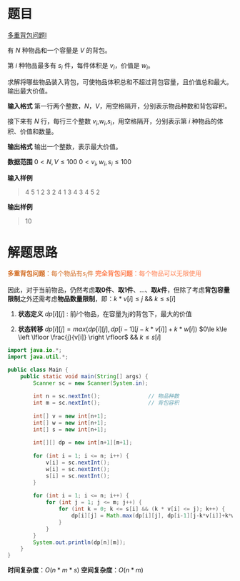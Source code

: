 # 题目
[多重背包问题I](https://www.acwing.com/problem/content/4/)

有 $N$ 种物品和一个容量是 $V$ 的背包。

第 $i$ 种物品最多有 $s_{i}$ 件，每件体积是 $v_{i}$，价值是 $w_{i}$。

求解将哪些物品装入背包，可使物品体积总和不超过背包容量，且价值总和最大。
输出最大价值。

**输入格式**
第一行两个整数，$N$，$V$，用空格隔开，分别表示物品种数和背包容积。

接下来有 $N$ 行，每行三个整数 $v_{i}$,$w_{i}$,$s_{i}$，用空格隔开，分别表示第 $i$ 种物品的体积、价值和数量。

**输出格式**
输出一个整数，表示最大价值。

**数据范围**
$0<  N,V\le 100$
$0< v_{i},w_{i},s_{i}\le 100$

**输入样例**

> 4 5
> 1 2 3
> 2 4 1
> 3 4 3
> 4 5 2

**输出样例**

> 10

# 解题思路
<font color=#D2691E >**多重背包问题**：每个物品有$s_{i}$件</font>
<font color=#FF7F50 >**完全背包问题**：每个物品可以无限使用</font>

因此，对于当前物品，仍然考虑**取$0$件**、**取$1$件**、...、**取$k$件**，但除了考虑**背包容量限制**之外还需考虑**物品数量限制**，即：$k\ast v[i] \le j$ && $k\le s[i]$

1. **状态定义**
$dp[i][j]$ : 前$i$个物品，在容量为$j$的背包下，最大的价值

2. **状态转移**
$dp[i][j]=max\left ( dp[i][j], dp[i-1][j-k\ast v[i]]+k\ast w[i]  \right )$
$0\le k\le \left \lfloor \frac{j}{v[i]}  \right \rfloor$ && $k\le s[i]$

```java
import java.io.*;
import java.util.*;

public class Main {
    public static void main(String[] args) {
        Scanner sc = new Scanner(System.in);
        
        int n = sc.nextInt();               // 物品种数
        int m = sc.nextInt();               // 背包容积
        
        int[] v = new int[n+1];
        int[] w = new int[n+1];
        int[] s = new int[n+1];
        
        int[][] dp = new int[n+1][m+1];
        
        for (int i = 1; i <= n; i++) {
            v[i] = sc.nextInt();
            w[i] = sc.nextInt();
            s[i] = sc.nextInt();
        }
        
        for (int i = 1; i <= n; i++) {
            for (int j = 1; j <= m; j++) {
                for (int k = 0; k <= s[i] && (k * v[i] <= j); k++) {
                    dp[i][j] = Math.max(dp[i][j], dp[i-1][j-k*v[i]]+k*w[i]);     //k是从0开始更新的。因此当k=0时，实际上就是dp[i-1][j]
                }
            }
        }
        System.out.println(dp[n][m]);
    }
}

```

**时间复杂度**：$O\left ( n\ast m\ast s  \right )$
**空间复杂度**：$O\left ( n\ast m  \right )$